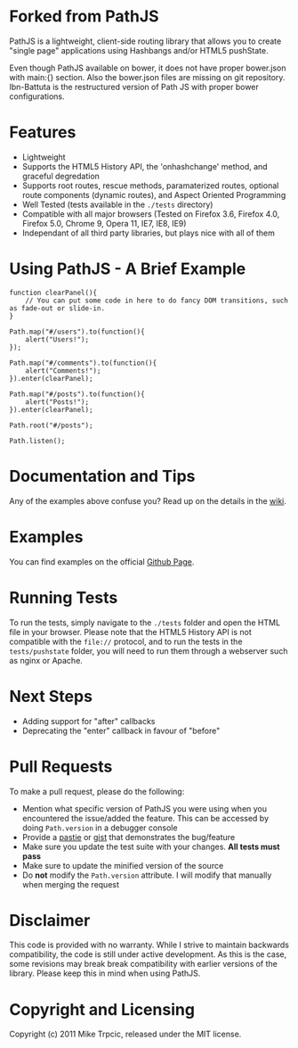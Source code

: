 # Forked from PathJS #

PathJS is a lightweight, client-side routing library that allows you to create "single page" applications using Hashbangs and/or HTML5 pushState. 

Even though PathJS available on bower, it does not have proper bower.json with main:{} section. Also the bower.json files are missing on git repository. Ibn-Battuta is the restructured version of Path JS with proper bower configurations.

# Features #
* Lightweight
* Supports the HTML5 History API, the 'onhashchange' method, and graceful degredation
* Supports root routes, rescue methods, paramaterized routes, optional route components (dynamic routes), and Aspect Oriented Programming
* Well Tested (tests available in the `./tests` directory)
* Compatible with all major browsers (Tested on Firefox 3.6, Firefox 4.0, Firefox 5.0, Chrome 9, Opera 11, IE7, IE8, IE9)
* Independant of all third party libraries, but plays nice with all of them

# Using PathJS - A Brief Example #

    function clearPanel(){
        // You can put some code in here to do fancy DOM transitions, such as fade-out or slide-in.
    }
    
    Path.map("#/users").to(function(){
        alert("Users!");
    });
    
    Path.map("#/comments").to(function(){
        alert("Comments!");
    }).enter(clearPanel);
    
    Path.map("#/posts").to(function(){
        alert("Posts!");
    }).enter(clearPanel);
    
    Path.root("#/posts");
    
    Path.listen();

# Documentation and Tips #
Any of the examples above confuse you?  Read up on the details in the [wiki](https://github.com/mtrpcic/pathjs/wiki).

# Examples #
You can find examples on the official [Github Page](http://mtrpcic.github.com/pathjs).

# Running Tests #
To run the tests, simply navigate to the `./tests` folder and open the HTML file in your browser.  Please note that the HTML5 History API is not compatible with the
`file://` protocol, and to run the tests in the `tests/pushstate` folder, you will need to run them through a webserver such as nginx or Apache.

# Next Steps #
* Adding support for "after" callbacks
* Deprecating the "enter" callback in favour of "before"

# Pull Requests #
To make a pull request, please do the following:

* Mention what specific version of PathJS you were using when you encountered the issue/added the feature.  This can be accessed by doing `Path.version` in a debugger console
* Provide a [pastie](http://pastie.org/) or [gist](https://gist.github.com/) that demonstrates the bug/feature
* Make sure you update the test suite with your changes.  **All tests must pass**
* Make sure to update the minified version of the source
* Do **not** modify the `Path.version` attribute.  I will modify that manually when merging the request

# Disclaimer #
This code is provided with no warranty.  While I strive to maintain backwards compatibility, the code is still under active development.  As this is the case, some revisions may break break compatibility with earlier versions of the library.  Please keep this in mind when using PathJS.

# Copyright and Licensing #
Copyright (c) 2011 Mike Trpcic, released under the MIT license.
